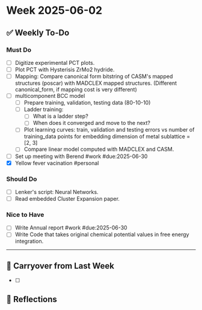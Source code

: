# Week 2025-06-02

## ✅ Weekly To-Do
### Must Do

- [ ] Digitize experimental PCT plots.
- [ ] Plot PCT with Hysterisis ZrMo2 hydride.
- [ ] Mapping: Compare canonical form bitstring of CASM's mapped structures (poscar) with MADCLEX mapped structures. (Different canonical_form, if mapping cost is very different) 
- [ ] multicomponent BCC model 
  - [ ] Prepare training, validation, testing data (80-10-10)
  - [ ] Ladder training:
    - [ ] What is a ladder step?
    - [ ] When does it converged and move to the next?
  - [ ] Plot learning curves: train, validation and testing errors vs number of training_data points for embedding dimension of metal sublattice = [2, 3]
  - [ ] Compare linear model computed with MADCLEX and CASM.
- [ ] Set up meeting with Berend #work #due:2025-06-30
- [X] Yellow fever vacination #personal

### Should Do
- [ ] Lenker's script: Neural Networks.
- [ ] Read embedded Cluster Expansion paper.

### Nice to Have
- [ ] Write Annual report  #work #due:2025-06-30
- [ ] Write Code that takes original chemical potential values in free energy integration. 

---

## 🔁 Carryover from Last Week
- [ ] 

## 🧠 Reflections
